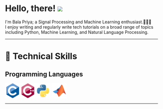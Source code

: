 
# Hello, there! <img src="https://raw.githubusercontent.com/MartinHeinz/MartinHeinz/master/wave.gif" width="30px">
I'm Bala Priya; a Signal Processing and Machine Learning enthusiast.👩🏽‍💻 <br>
I enjoy writing and regularly write tech tutorials on a broad range of topics including Python, Machine Learning, and Natural Language Processing.

---- 
# 🌱 Technical Skills
## Programming Languages
<img src= "https://github.com/devicons/devicon/blob/master/icons/c/c-original.svg" alt="C Language" height= 50 width = 50><img src= "https://github.com/devicons/devicon/blob/master/icons/cplusplus/cplusplus-original.svg" alt="C++" height= 50 width = 50><img src= "https://github.com/devicons/devicon/blob/master/icons/python/python-original.svg" alt="Python" height= 50 width = 50> <img src=  "https://github.com/devicons/devicon/blob/master/icons/matlab/matlab-original.svg" alt="MATLAB" height= 50 width = 50>   






<!--  ## Data Wrangling & Visualization Libraries
  <img src= "https://github.com/devicons/devicon/blob/master/icons/numpy/numpy-original.svg" alt="NumPy" height= 50 width = 50>  <img src= "https://github.com/devicons/devicon/blob/master/icons/python/python-original.svg" alt="Python" height= 50 width = 50>  <img src= "https://seaborn.pydata.org/_static/logo-wide-lightbg.svg" alt="seaborn" height= 60 width = 50>  
  NumPy, pandas, matplotlib, Seaborn
  
 ## Machine Learning & Deep Learning Frameworks
 <img src= "https://github.com/devicons/devicon/blob/master/icons/numpy/numpy-original.svg" alt="scikit-learn" height= 50 width = 50> <img src= "https://github.com/devicons/devicon/blob/master/icons/numpy/numpy-original.svg" alt="PyTorch" height= 50 width = 50> <img src= "https://cdn.worldvectorlogo.com/logos/tensorflow-2.svg" alt="TensorFlow" height= 50 width = 50> <img src= "https://github.com/devicons/devicon/blob/master/icons/numpy/numpy-original.svg" alt="Keras" height= 50 width = 50> 


## Tools
<img src= "https://github.com/devicons/devicon/blob/master/icons/git/git-original.svg" alt="Git" height= 50 width = 50>  <img src= "https://github.com/devicons/devicon/blob/master/icons/mysql/mysql-original.svg" alt="MySQL" height= 50 width = 50>  <img src= "https://github.com/devicons/devicon/blob/master/icons/vscode/vscode-original.svg" alt="VSCode" height= 50 width = 50>  
 
 
 ## Authoring Tools
 <img src= "https://cdn.worldvectorlogo.com/logos/html-1.svg" alt="HTML" height= 50 width = 50> <img src= "https://github.com/devicons/devicon/blob/master/icons/markdown/markdown-original.svg" alt="Markdown" height= 50 width = 50> <img src= "https://github.com/devicons/devicon/blob/master/icons/wordpress/wordpress-original.svg" alt="WordPress" height= 50 width = 50>  -->
----
